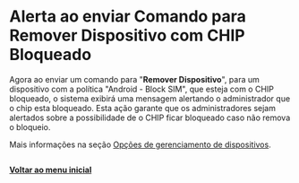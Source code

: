 # Alerta ao enviar Comando para Remover Dispositivo com CHIP Bloqueado

Agora ao enviar um comando para "**Remover Dispositivo**", para um dispositivo com a política "Android - Block SIM", que esteja com o CHIP bloqueado, o sistema exibirá uma mensagem alertando o administrador que o chip esta bloqueado. Esta ação garante que os administradores sejam alertados sobre a possibilidade de o CHIP ficar bloqueado caso não remova o bloqueio.

Mais informações na seção [Opções de gerenciamento de dispositivos](../../portal/dispositivos/lista-de-dispositivos/opcoes-de-gerenciamento-de-dispositivos.md).

<figure><img src="../../../.gitbook/assets/Tela Remover Dispositivo - WIPE - Caminha NÃO Block SIM (1).png" alt=""><figcaption></figcaption></figure>

[**Voltar ao menu inicial**](./)
